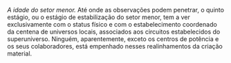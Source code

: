 ﻿<em>A idade do setor menor.</em> Até onde as observações podem penetrar, o quinto estágio, ou o estágio de estabilização do setor menor, tem a ver exclusivamente com o status físico e com o estabelecimento coordenado da centena de universos locais, associados aos circuitos estabelecidos do superuniverso. Ninguém, aparentemente, exceto os centros de potência e os seus colaboradores, está empenhado nesses realinhamentos da criação material.